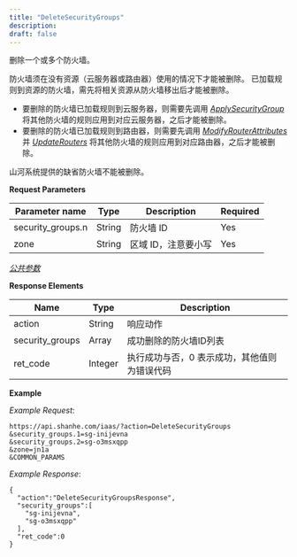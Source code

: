 ```yaml
---
title: "DeleteSecurityGroups"
description: 
draft: false
---
```




删除一个或多个防火墙。

防火墙须在没有资源（云服务器或路由器）使用的情况下才能被删除。 已加载规则到资源的防火墙，需先将相关资源从防火墙移出后才能被删除。

*   要删除的防火墙已加载规则到云服务器，则需要先调用 [_ApplySecurityGroup_](../apply_security_group/) 将其他防火墙的规则应用到对应云服务器，之后才能被删除。
*   要删除的防火墙已加载规则到路由器，则需要先调用 [_ModifyRouterAttributes_](../../router/modify_router_attributes/) 并 [_UpdateRouters_](../../router/update_routers/) 将其他防火墙的规则应用到对应路由器，之后才能被删除。

山河系统提供的缺省防火墙不能被删除。

**Request Parameters**

| Parameter name | Type | Description | Required |
| --- | --- | --- | --- |
| security_groups.n | String | 防火墙 ID | Yes |
| zone | String | 区域 ID，注意要小写 | Yes |

[_公共参数_](../../../parameters/)

**Response Elements**

| Name | Type | Description |
| --- | --- | --- |
| action | String | 响应动作 |
| security_groups | Array | 成功删除的防火墙ID列表 |
| ret_code | Integer | 执行成功与否，0 表示成功，其他值则为错误代码 |

**Example**

_Example Request_:

```
https://api.shanhe.com/iaas/?action=DeleteSecurityGroups
&security_groups.1=sg-inijevna
&security_groups.2=sg-o3msxqpp
&zone=jn1a
&COMMON_PARAMS
```

_Example Response_:

```
{
  "action":"DeleteSecurityGroupsResponse",
  "security_groups":[
    "sg-inijevna",
    "sg-o3msxqpp"
  ],
  "ret_code":0
}
```
